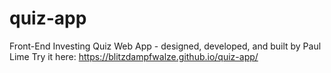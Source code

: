 # quiz-app
Front-End Investing Quiz Web App - designed, developed, and built by Paul Lime
Try it here: https://blitzdampfwalze.github.io/quiz-app/
